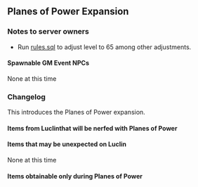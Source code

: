 ## Planes of Power Expansion

### Notes to server owners
* Run [rules.sql](https://github.com/xackery/peq-expansions/blob/master/4/rules.sql) to adjust level to 65 among other adjustments.

#### Spawnable GM Event NPCs
None at this time

### Changelog
This introduces the Planes of Power expansion.
#### Items from Luclinthat will be nerfed with Planes of Power
#### Items that may be unexpected on Luclin
None at this time
#### Items obtainable only during Planes of Power
